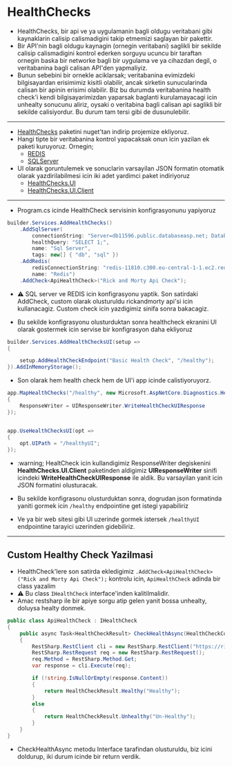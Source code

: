 # HealthChecks

- HealthChecks, bir api ve ya uygulamanin bagli oldugu veritabani gibi kaynaklarin calisip calismadigini takip etmemizi saglayan bir pakettir.
- Bir API'nin bagli oldugu kaynagin (ornegin veritabani) saglikli bir sekilde calisip calismadigini kontrol ederken sorguyu ucuncu bir taraftan ornegin baska bir networke bagli bir uygulama ve ya cihazdan degil, o veritabanina bagli calisan API'den yapmaliyiz.
- Bunun sebebini bir ornekle aciklarsak; veritabanina evimizdeki bilgisayardan erisimimiz kisitli olabilir, ancak sirketin sunucularinda calisan bir apinin erisimi olabilir. Biz bu durumda veritabanina health check'i kendi bilgisayarimizdan yaparsak baglanti kurulamayacagi icin unhealty sonucunu aliriz, oysaki o veritabina bagli calisan api saglikli bir sekilde calisiyordur. Bu durum tam tersi gibi de dusunulebilir.

---

- [HealthChecks](https://www.nuget.org/packages/Microsoft.Extensions.Diagnostics.HealthChecks) paketini nuget'tan indirip projemize ekliyoruz.
- Hangi tipte bir veritabanina kontrol yapacaksak onun icin yazilan ek paketi kuruyoruz. Ornegin;
  - [REDIS](https://www.nuget.org/packages/AspNetCore.HealthChecks.Redis)
  - [SQLServer](https://www.nuget.org/packages/AspNetCore.HealthChecks.SqlServer)
- UI olarak goruntulemek ve sonuclarin varsayilan JSON formatin otomatik olarak yazdirilabilmesi icin iki adet yardimci paket indiriyoruz
  - [HealthChecks.UI](https://www.nuget.org/packages/AspNetCore.HealthChecks.UI)
  - [HealthChecks.UI.Client](https://www.nuget.org/packages/AspNetCore.HealthChecks.UI.Client)

---

- Program.cs icinde HealthCheck servisinin konfigrasyonunu yapiyoruz

```C#
builder.Services.AddHealthChecks()
    .AddSqlServer(
        connectionString: "Server=db11596.public.databaseasp.net; Database=db11596; User Id=db11596; Password=i#5G!Tc2p6J+; Encrypt=True; TrustServerCertificate=True; MultipleActiveResultSets=True;",
        healthQuery: "SELECT 1;",
        name: "Sql Server",
        tags: new[] { "db", "sql" })
    .AddRedis(
        redisConnectionString: "redis-11810.c300.eu-central-1-1.ec2.redns.redis-cloud.com:11810,password=YvGRpGrL8NjVKU8i085NR3UwsC2o9wSo,abortConnect=false",
        name: "Redis")
    .AddCheck<ApiHealthCheck>("Rick and Morty Api Check");
```

- :warning: SQL server ve REDIS icin konfigrasyonu yaptik. Son satirdaki AddCheck, custom olarak olusturuldu rickandmorty api'si icin kullanacagiz. Custom check icin yazdigimiz sinifa sonra bakacagiz.

- Bu sekilde konfigrasyonu olusturduktan sonra healthcheck ekranini UI olarak gostermek icin servise bir konfigrasyon daha ekliyoruz

```C#
builder.Services.AddHealthChecksUI(setup =>
{

    setup.AddHealthCheckEndpoint("Basic Health Check", "/healthy");
}).AddInMemoryStorage();
```

- Son olarak hem health check hem de UI'i app icinde calistiyoruyorz.

```C#
app.MapHealthChecks("/healthy", new Microsoft.AspNetCore.Diagnostics.HealthChecks.HealthCheckOptions
{
    ResponseWriter = UIResponseWriter.WriteHealthCheckUIResponse
});


app.UseHealthChecksUI(opt =>
{
    opt.UIPath = "/healthyUI";
});
```

- :warning; HealtCheck icin kullandigimiz ResponseWriter degiskenini **HealthChecks.UI.Client** paketinden aldigimiz **UIResponseWriter** sinifi icindeki **WriteHealthCheckUIResponse** ile aldik. Bu varsayilan yanit icin JSON formatini olusturacak.

- Bu sekilde konfigrasonu olusturduktan sonra, dogrudan json formatinda yaniti gormek icin `/healthy` endpointine get istegi yapabiliriz
- Ve ya bir web sitesi gibi UI uzerinde gormek istersek `/healthyUI` endpointine tarayici uzerinden gidebiliriz.

---

## Custom Healthy Check Yazilmasi

- HealthCheck'lere son satirda ekledigimiz `.AddCheck<ApiHealthCheck>("Rick and Morty Api Check");` kontrolu icin,  `ApiHealthCheck` adinda bir class yazalim
- :warning: Bu class `IHealthCheck` interface'inden kalitilmalidir.
- Amac restsharp ile bir apiye sorgu atip gelen yanit bossa unhealty, doluysa healty donmek.  

```C#
public class ApiHealthCheck : IHealthCheck
{
    public async Task<HealthCheckResult> CheckHealthAsync(HealthCheckContext context, CancellationToken cancellationToken = default)
    {
        RestSharp.RestClient cli = new RestSharp.RestClient("https://rickandmortyapi.com/api/character");
        RestSharp.RestRequest req = new RestSharp.RestRequest();
        req.Method = RestSharp.Method.Get;
        var response = cli.Execute(req);

        if (!string.IsNullOrEmpty(response.Content))
        {
            return HealthCheckResult.Healthy("Healthy");
        }
        else
        {
            return HealthCheckResult.Unhealthy("Un-Healthy");
        }
    }
}
```

- CheckHealthAsync metodu Interface tarafindan olusturuldu, biz icini doldurup, iki durum icinde bir return verdik.
